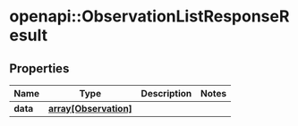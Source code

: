 # openapi::ObservationListResponseResult

## Properties
Name | Type | Description | Notes
------------ | ------------- | ------------- | -------------
**data** | [**array[Observation]**](Observation.md) |  | 


